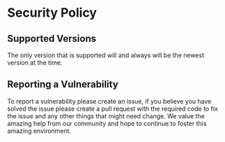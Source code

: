 # Security Policy

## Supported Versions

The only version that is supported will and always will be the newest version at the time.

<!---| Version | Supported          |
| ------- | ------------------ |
| 5.1.x   | :white_check_mark: |
| 5.0.x   | :x:                |
| 4.0.x   | :white_check_mark: |
| < 4.0   | :x:                |
--->

## Reporting a Vulnerability

To report a vulnerability please create an issue, if you believe you have solved the issue please create a pull request with the required code to fix the issue and any other things that might need change. We value the amazing help from our community and hope to continue to foster this amazing environment.
